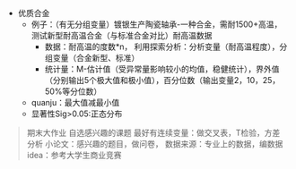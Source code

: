 - 优质合金
	- 例子：（有无分组变量）镀银生产陶瓷轴承-一种合金，需耐1500+高温，测试新型耐高温合金（与标准合金对比）耐高温数据
		- 数据：耐高温的度数*n，  利用探索分析：分析变量（耐高温程度），分组变量（合金新型、标准）
		- 统计量：M-估计值（受异常量影响较小的均值，稳健统计），界外值（分别输出5个极大值和极小值），百分位数（输出变量2，10，25，50%等分位数）
	- quanju：最大值减最小值
	- 显著性Sig>0.05:正态分布














> 期末大作业
> 自选感兴趣的课题
> 最好有连续变量：做交叉表，T检验，方差分析
> 小论文：感兴趣的题目，做问卷，
> 数据来源：专业上的数据，编数据
> idea：参考大学生商业竞赛